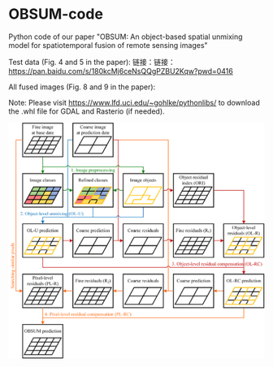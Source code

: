 # OBSUM-code
Python code of our paper "OBSUM: An object-based spatial unmixing model for spatiotemporal fusion of remote sensing images"

Test data (Fig. 4 and 5 in the paper): 链接：链接：https://pan.baidu.com/s/180kcMj6ceNsQQgPZBU2Kqw?pwd=0416 

All fused images (Fig. 8 and 9 in the paper): 

Note: Please visit https://www.lfd.uci.edu/~gohlke/pythonlibs/ to download the .whl file for GDAL and Rasterio (if needed).

![image](https://github.com/HoucaiGuo/OBSUM-code/blob/main/Flowchart.png)
